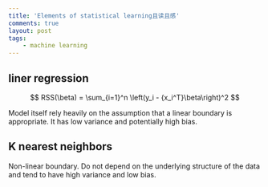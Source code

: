 ```yaml
---
title: 'Elements of statistical learning且读且感'
comments: true
layout: post
tags:
    - machine learning
---
```


liner regression
----------------

$$ RSS(\beta) = \sum_{i=1}^n \left(y_i - {x_i^T}\beta\right)^2 $$

Model itself rely heavily on the assumption that a linear boundary is appropriate. It has low variance and potentially high bias. 

K nearest neighbors
-------------------

Non-linear boundary. Do not depend on the underlying structure of the data and tend to have high variance and low bias. 
